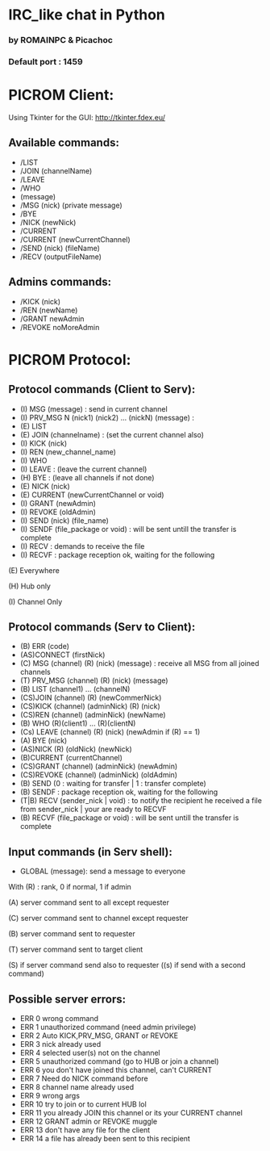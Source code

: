 # IRC_like chat in Python

### by ROMAINPC & Picachoc

### Default port : 1459

# PICROM Client:

Using Tkinter for the GUI: http://tkinter.fdex.eu/

## Available commands:
- /LIST
- /JOIN (channelName)
- /LEAVE
- /WHO
- (message)
- /MSG (nick) (private message)
- /BYE
- /NICK (newNick)
- /CURRENT
- /CURRENT (newCurrentChannel)
- /SEND (nick) (fileName)
- /RECV (outputFileName)

## Admins commands:
- /KICK (nick)
- /REN (newName)
- /GRANT newAdmin
- /REVOKE noMoreAdmin



# PICROM Protocol:
## Protocol commands (Client to Serv):
- (I) MSG (message) : send in current channel
- (I) PRV_MSG N (nick1) (nick2) ... (nickN) (message) :
- (E) LIST
- (E) JOIN (channelname) : (set the current channel also)
- (I) KICK (nick)
- (I) REN (new_channel_name)
- (I) WHO
- (I) LEAVE : (leave the current channel)
- (H) BYE : (leave all channels if not done)
- (E) NICK (nick)
- (E) CURRENT (newCurrentChannel or void)
- (I) GRANT (newAdmin)
- (I) REVOKE (oldAdmin)
- (I) SEND (nick) (file_name)
- (I) SENDF (file_package or void) : will be sent untill the transfer is complete
- (I) RECV : demands to receive the file
- (I) RECVF : package reception ok, waiting for the following



(E) Everywhere

(H) Hub only

(I) Channel Only

## Protocol commands (Serv to Client):
- (B) ERR (code)
- (AS)CONNECT (firstNick)
- (C) MSG (channel) (R) (nick) (message) : receive all MSG from all joined channels
- (T) PRV_MSG (channel) (R) (nick) (message)
- (B) LIST (channel1) ... (channelN)
- (CS)JOIN (channel) (R) (newCommerNick)
- (CS)KICK (channel) (adminNick) (R) (nick)
- (CS)REN (channel) (adminNick) (newName)
- (B) WHO (R)(client1) ... (R)(clientN)
- (Cs) LEAVE (channel) (R) (nick) (newAdmin if (R) == 1)
- (A) BYE (nick)
- (AS)NICK (R) (oldNick) (newNick)
- (B)CURRENT (currentChannel)
- (CS)GRANT (channel) (adminNick) (newAdmin)
- (CS)REVOKE (channel) (adminNick) (oldAdmin)
- (B) SEND (0 : waiting for transfer | 1 : transfer complete)
- (B) SENDF : package reception ok, waiting for the following
- (T|B) RECV (sender_nick | void) : to notify the recipient he received a file from sender_nick | your are ready to RECVF
- (B) RECVF (file_package or void) : will be sent untill the transfer is complete

## Input commands (in Serv shell):
- GLOBAL (message): send a message to everyone



With (R) : rank, 0 if normal, 1 if admin

(A) server command sent to all except requester

(C) server command sent to channel except requester

(B) server command sent to requester

(T) server command sent to target client

(S) if server command send also to requester ((s) if send with a second command)


## Possible server errors:
- ERR 0  wrong command
- ERR 1  unauthorized command (need admin privilege)
- ERR 2  Auto KICK,PRV_MSG, GRANT or REVOKE
- ERR 3  nick already used
- ERR 4  selected user(s) not on the channel
- ERR 5  unauthorized command (go to HUB or join a channel)
- ERR 6 you don't have joined this channel, can't CURRENT
- ERR 7  Need do NICK command before
- ERR 8  channel name already used
- ERR 9 wrong args
- ERR 10 try to join or to current HUB lol
- ERR 11 you already JOIN this channel or its your CURRENT channel
- ERR 12 GRANT admin or REVOKE muggle
- ERR 13 don't have any file for the client
- ERR 14 a file has already been sent to this recipient
